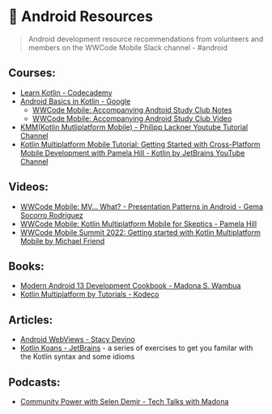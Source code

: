 # 💚 Android Resources

> Android development resource recommendations from volunteers and members on the WWCode Mobile Slack channel - #android

## Courses:
- [Learn Kotlin - Codecademy](https://www.codecademy.com/learn/learn-kotlin)
- [Android Basics in Kotlin - Google](https://developer.android.com/courses/android-basics-kotlin/course)
    - [WWCode Mobile: Accompanying Andtoid Study Club Notes](https://github.com/WomenWhoCode/WWCodeMobile/tree/master/android-study-group/Kotlin%20Basics%20in%20Android)
    - [WWCode Mobile: Accompanying Android Study Club Video](https://www.youtube.com/watch?v=8DNoODKqcaQ&list=PLVcEZG2JPVhcMJfVsMy0w1FbnAQVoGUy9&index=12)
- [KMM(Kotlin Mutliplatform Mobile) - Philipp Lackner Youtube Tutorial Channel](https://www.youtube.com/playlist?list=PLQkwcJG4YTCQxZMQdhR2_TNYa-jwnXUGJ)
- [Kotlin Multiplatform Mobile Tutorial: Getting Started with Cross-Platform Mobile Development with Pamela Hill - Kotlin by JetBrains YouTube Channel](https://www.youtube.com/watch?v=2yd6rVJdICU&ab_channel=KotlinbyJetBrains)

## Videos:
- [WWCode Mobile: MV… What? - Presentation Patterns in Android - Gema Socorro Rodríguez](https://www.youtube.com/watch?v=FFLaVLHXVmA&list=PLVcEZG2JPVhcMJfVsMy0w1FbnAQVoGUy9&index=17)
- [WWCode Mobile: Kotlin Multiplatform Mobile for Skeptics - Pamela Hill](https://www.youtube.com/watch?v=Qm7qCyZ_J58&list=PLVcEZG2JPVhcMJfVsMy0w1FbnAQVoGUy9&index=21)
- [WWCode Mobile Summit 2022: Getting started with Kotlin Multiplatform Mobile by Michael Friend](https://www.youtube.com/watch?v=dwYVune6tdo&list=PLVcEZG2JPVhcMJfVsMy0w1FbnAQVoGUy9&index=28)

## Books:
- [Modern Android 13 Development Cookbook - Madona S. Wambua](https://www.amazon.com/Modern-Android-Development-Cookbook-applications/dp/1803235578/ref=tmm_pap_swatch_0?link_from_packtlink=yes)
- [Kotlin Multiplatform by Tutorials - Kodeco](https://www.kodeco.com/books/kotlin-multiplatform-by-tutorials)

## Articles:
- [Android WebViews - Stacy Devino](https://medium.com/@DoesitPew/the-better-webviews-collection-778c7bd709e6)
- [Kotlin Koans - JetBrains](https://play.kotlinlang.org/koans/overview) - a series of exercises to get you familar with the Kotlin syntax and some idioms

## Podcasts:
- [Community Power with Selen Demir - Tech Talks with Madona](https://podcasts.apple.com/us/podcast/season-2-episode-10-community-power/id1648171492?i=1000606774576)
